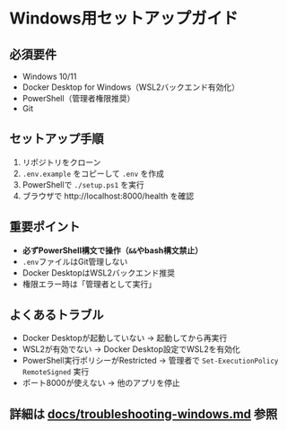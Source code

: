 # Windows用セットアップガイド

## 必須要件
- Windows 10/11
- Docker Desktop for Windows（WSL2バックエンド有効化）
- PowerShell（管理者権限推奨）
- Git

## セットアップ手順
1. リポジトリをクローン
2. `.env.example` をコピーして `.env` を作成
3. PowerShellで `./setup.ps1` を実行
4. ブラウザで http://localhost:8000/health を確認

## 重要ポイント
- **必ずPowerShell構文で操作（`&&`やbash構文禁止）**
- `.env`ファイルはGit管理しない
- Docker DesktopはWSL2バックエンド推奨
- 権限エラー時は「管理者として実行」

## よくあるトラブル
- Docker Desktopが起動していない → 起動してから再実行
- WSL2が有効でない → Docker Desktop設定でWSL2を有効化
- PowerShell実行ポリシーがRestricted → 管理者で `Set-ExecutionPolicy RemoteSigned` 実行
- ポート8000が使えない → 他のアプリを停止

## 詳細は [docs/troubleshooting-windows.md](troubleshooting-windows.md) 参照 
